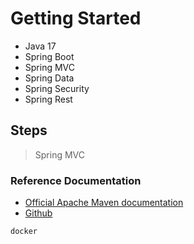 # Getting Started
- Java 17
- Spring Boot
- Spring MVC
- Spring Data
- Spring Security
- Spring Rest

## Steps
> Spring MVC
> 



### Reference Documentation

* [Official Apache Maven documentation](https://maven.apache.org/guides/index.html)
* [Github](https://github.com/muhammetemrevatan/SpringBoot)

```sh
docker
```
